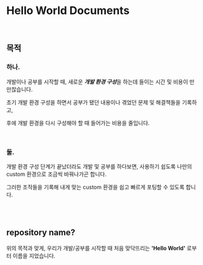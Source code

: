 # Hello World Documents

<br>

## 목적

### 하나.

개발이나 공부를 시작할 때, 새로운 ***개발 환경 구성***을 하는데 들이는 시간 및 비용이 만만찮습니다.

초기 개발 환경 구성을 하면서 공부가 됐던 내용이나 겪었던 문제 및 해결책들을 기록하고,

후에 개발 환경을 다시 구성해야 할 때 들어가는 비용을 줄입니다.

<br>

### 둘.

개발 환경 구성 단계가 끝났더라도 개발 및 공부를 하다보면, 사용하기 쉽도록 나만의 custom 환경으로 조금씩 바꿔나가곤 합니다.

그러한 조작들을 기록해 내게 맞는 custom 환경을 쉽고 빠르게 포팅할 수 있도록 합니다.

<br>

<br>

## repository name?

위의 목적과 맞게, 우리가 개발/공부를 시작할 때 처음 맞닥뜨리는 **'Hello World'** 로부터 이름을 지었습니다.

